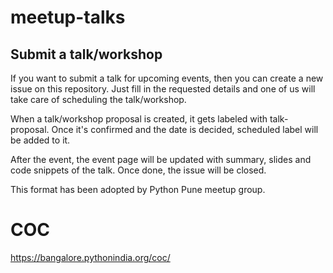 # meetup-talks

## Submit a talk/workshop
If you want to submit a talk for upcoming events, then you can create a new issue on this repository. Just fill in the requested details and one of us will take care of scheduling the talk/workshop.

When a talk/workshop proposal is created, it gets labeled with talk-proposal. Once it's confirmed and the date is decided, scheduled label will be added to it.

After the event, the event page will be updated with summary, slides and code snippets of the talk. Once done, the issue will be closed.

This format has been adopted by Python Pune meetup group. 


# COC
https://bangalore.pythonindia.org/coc/
